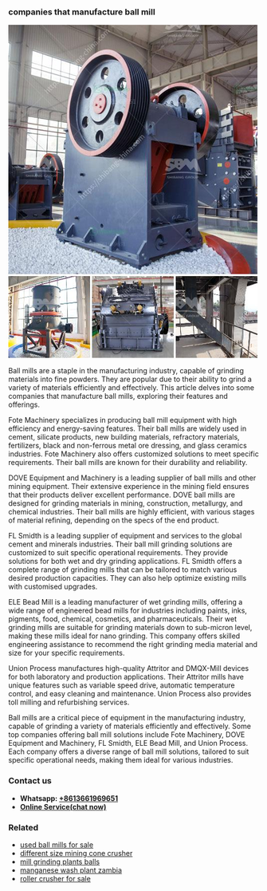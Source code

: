 <h3>companies that manufacture ball mill</h3><img src='1704791377.jpg' alt=''><p>Ball mills are a staple in the manufacturing industry, capable of grinding materials into fine powders. They are popular due to their ability to grind a variety of materials efficiently and effectively. This article delves into some companies that manufacture ball mills, exploring their features and offerings.</p><p>Fote Machinery specializes in producing ball mill equipment with high efficiency and energy-saving features. Their ball mills are widely used in cement, silicate products, new building materials, refractory materials, fertilizers, black and non-ferrous metal ore dressing, and glass ceramics industries. Fote Machinery also offers customized solutions to meet specific requirements. Their ball mills are known for their durability and reliability.</p><p>DOVE Equipment and Machinery is a leading supplier of ball mills and other mining equipment. Their extensive experience in the mining field ensures that their products deliver excellent performance. DOVE ball mills are designed for grinding materials in mining, construction, metallurgy, and chemical industries. Their ball mills are highly efficient, with various stages of material refining, depending on the specs of the end product.</p><p>FL Smidth is a leading supplier of equipment and services to the global cement and minerals industries. Their ball mill grinding solutions are customized to suit specific operational requirements. They provide solutions for both wet and dry grinding applications. FL Smidth offers a complete range of grinding mills that can be tailored to match various desired production capacities. They can also help optimize existing mills with customised upgrades.</p><p>ELE Bead Mill is a leading manufacturer of wet grinding mills, offering a wide range of engineered bead mills for industries including paints, inks, pigments, food, chemical, cosmetics, and pharmaceuticals. Their wet grinding mills are suitable for grinding materials down to sub-micron level, making these mills ideal for nano grinding. This company offers skilled engineering assistance to recommend the right grinding media material and size for your specific requirements.</p><p>Union Process manufactures high-quality Attritor and DMQX-Mill devices for both laboratory and production applications. Their Attritor mills have unique features such as variable speed drive, automatic temperature control, and easy cleaning and maintenance. Union Process also provides toll milling and refurbishing services.</p><p>Ball mills are a critical piece of equipment in the manufacturing industry, capable of grinding a variety of materials efficiently and effectively. Some top companies offering ball mill solutions include Fote Machinery, DOVE Equipment and Machinery, FL Smidth, ELE Bead Mill, and Union Process. Each company offers a diverse range of ball mill solutions, tailored to suit specific operational needs, making them ideal for various industries.</p><h3>Contact us</h3><ul><li><strong>Whatsapp:&nbsp;<a href="https://wa.me/8613661969651">+8613661969651</a></strong></li><li><a href="https://swt.shibang-china.com/?git&amp;zhl&amp;companies that manufacture ball mill"><strong>Online Service(chat now)</strong></a></li></ul><h3>Related</h3><ul><li><a href='used ball mills for sale.md'>used ball mills for sale</a></li><li><a href='different size mining cone crusher.md'>different size mining cone crusher</a></li><li><a href='mill grinding plants balls.md'>mill grinding plants balls</a></li><li><a href='manganese wash plant zambia.md'>manganese wash plant zambia</a></li><li><a href='roller crusher for sale.md'>roller crusher for sale</a></li></ul>